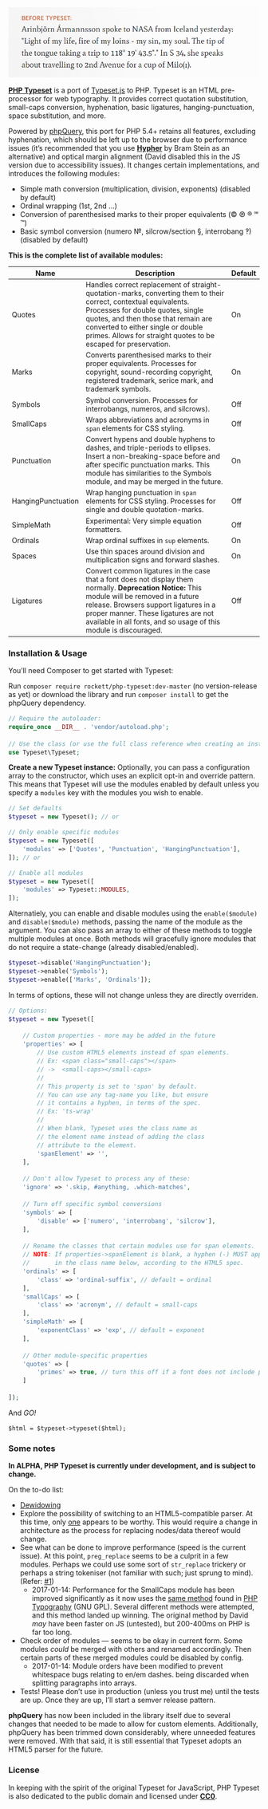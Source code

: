 ![](before_after.gif)

**[PHP Typeset](https://rockett.pw/typeset/)** is a port of [Typeset.js](https://github.com/davidmerfield/Typeset) to PHP. Typeset is an HTML pre-processor for web typography. It provides correct quotation substitution, small-caps conversion, hyphenation, basic ligatures, hanging-punctuation, space substitution, and more.

Powered by [phpQuery](https://github.com/electrolinux/phpquery), this port for PHP 5.4+ retains all features, excluding hyphenation, which should be left up to the browser due to performance issues (it’s recommended that you use **[Hypher](https://github.com/bramstein/hypher)** by Bram Stein as an alternative) and optical margin alignment (David disabled this in the JS version due to accessibility issues). It changes certain implementations, and introduces the following modules:

- Simple math conversion (multiplication, division, exponents) (disabled by default)
- Ordinal wrapping (1st, 2nd ...)
- Conversion of parenthesised marks to their proper equivalents (© ℗ ® ℠ ™)
- Basic symbol conversion (numero №, silcrow/section §, interrobang ‽) (disabled by default)

**This is the complete list of available modules:**

Name | Description | Default
---|---|---
Quotes | Handles correct replacement of straight-quotation-marks, converting them to their correct, contextual equivalents. Processes for double quotes, single quotes, and then those that remain are converted to either single or double primes. Allows for straight quotes to be escaped for preservation. | On
Marks | Converts parenthesised marks to their proper equivalents. Processes for copyright, sound-recording copyright, registered trademark, serice mark, and trademark symbols. | On
Symbols | Symbol conversion. Processes for interrobangs, numeros, and silcrows). | Off
SmallCaps | Wraps abbreviations and acronyms in `span` elements for CSS styling. | Off
Punctuation | Convert hypens and double hyphens to dashes, and triple-periods to ellipses. Insert a non-breaking-space before and after specific punctuation marks. This module has similarities to the Symbols module, and may be merged in the future. | On
HangingPunctuation | Wrap hanging punctuation in `span` elements for CSS styling. Processes for single and double quotation-marks. | Off
SimpleMath | Experimental: Very simple equation formatters. | Off
Ordinals | Wrap ordinal suffixes in `sup` elements. | On
Spaces | Use thin spaces around division and multiplication signs and forward slashes. | On
Ligatures | Convert common ligatures in the case that a font does not display them normally. **Deprecation Notice:** This module will be removed in a future release. Browsers support ligatures in a proper manner. These ligatures are not available in all fonts, and so usage of this module is discouraged. | Off

### Installation & Usage

You’ll need Composer to get started with Typeset:

Run `composer require rockett/php-typeset:dev-master` (no version-release as yet) or download the library and run `composer install` to get the phpQuery dependency.

```php
// Require the autoloader:
require_once __DIR__ . 'vendor/autoload.php';

// Use the class (or use the full class reference when creating an instance):
use Typeset\Typeset;
```

**Create a new Typeset instance:** Optionally, you can pass a configuration array to the constructor, which uses an explicit opt-in and override pattern. This means that Typeset will use the modules enabled by default unless you specify a `modules` key with the modules you wish to enable.

```php
// Set defaults
$typeset = new Typeset(); // or
```

```php
// Only enable specific modules
$typeset = new Typeset([
	'modules' => ['Quotes', 'Punctuation', 'HangingPunctuation'],
]); // or
```

```php
// Enable all modules
$typeset = new Typeset([
    'modules' => Typeset::MODULES,
]);
```

Alternatiely, you can enable and disable modules using the `enable($module)` and `disable($module)` methods, passing the name of the module as the argument. You can also pass an array to either of these methods to toggle multiple modules at once. Both methods will gracefully ignore modules that do not require a state-change (already disabled/enabled).

```php
$typeset->disable('HangingPunctuation');
$typeset->enable('Symbols');
$typeset->enable(['Marks', 'Ordinals']);
```

In terms of options, these will not change unless they are directly overriden.

```php
// Options:
$typeset = new Typeset([

    // Custom properties - more may be added in the future
    'properties' => [
        // Use custom HTML5 elements instead of span elements.
        // Ex: <span class="small-caps"></span>
        // ->  <small-caps></small-caps>
        //
        // This property is set to 'span' by default.
        // You can use any tag-name you like, but ensure
        // it contains a hyphen, in terms of the spec.
        // Ex: 'ts-wrap'
        //
        // When blank, Typeset uses the class name as
        // the element name instead of adding the class
        // attribute to the element.
        'spanElement' => '',
    ],

    // Don't allow Typeset to process any of these:
    'ignore' => '.skip, #anything, .which-matches',

    // Turn off specific symbol conversions
    'symbols' => [
    	'disable' => ['numero', 'interrobang', 'silcrow'],
    ],

    // Rename the classes that certain modules use for span elements.
    // NOTE: If properties->spanElement is blank, a hyphen (-) MUST appear
    //       in the class name below, according to the HTML5 spec.
    'ordinals' => [
        'class' => 'ordinal-suffix', // default = ordinal
    ],
    'smallCaps' => [
        'class' => 'acronym', // default = small-caps
    ],
    'simpleMath' => [
        'exponentClass' => 'exp', // default = exponent
    ],

    // Other module-specific properties
    'quotes' => [
        'primes' => true, // turn this off if a font does not include primes
    ]

]);
```

And *GO!*

```
$html = $typeset->typeset($html);
```

### Some notes

**In ALPHA, PHP Typeset is currently under development, and is subject to change.**

On the to-do list:

- [Dewidowing](https://github.com/davidmerfield/Typeset/issues/34)
- Explore the possibility of switching to an HTML5-compatible parser. At this time, only [one](https://github.com/Masterminds/html5-php) appears to be worthy. This would require a change in architecture as the process for replacing nodes/data thereof would change.
- See what can be done to improve performance (speed is the current issue). At this point, `preg_replace` seems to be a culprit in a few modules. Perhaps we could use some sort of `str_replace` trickery or perhaps a string tokeniser (not familiar with such; just sprung to mind). (Refer: [#1](https://github.com/mikerockett/php-typeset/issues/1))
  - 2017-01-14: Performance for the SmallCaps module has been improved significantly as it now uses the [same method](https://github.com/mundschenk-at/wp-typography/blob/master/php-typography/class-settings.php#L684) found in [PHP Typography](https://github.com/mundschenk-at/wp-typography/tree/master/php-typography) (GNU GPL). Several different methods were attempted, and this method landed up winning. The original method by David *may* have been faster on JS (untested), but 200-400ms on PHP is far too long.
- Check order of modules — seems to be okay in current form. Some modules *could* be merged with others and renamed accordingly. Then certain parts of these merged modules could be disabled by config.
  - 2017-01-14: Module orders have been modified to prevent whitespace bugs relating to en/em dashes. being discarded when splitting paragraphs into arrays.
- Tests! Please don’t use in production (unless you trust me) until the tests are up. Once they are up, I’ll start a semver release pattern.

**phpQuery** has now been included in the library itself due to several changes that needed to be made to allow for custom elements. Additionally, phpQuery has been trimmed down considerably, where unneeded features were removed. With that said, it is still essential that Typeset adopts an HTML5 parser for the future.

### License

In keeping with the spirit of the original Typeset for JavaScript, PHP Typeset is also dedicated to the public domain and licensed under **[CC0](LICENSE.md)**.